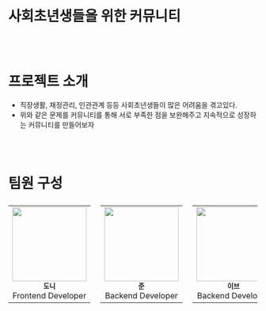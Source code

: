 # 사회초년생들을 위한 커뮤니티

<br />
<br />

# 프로젝트 소개

- 직장생활, 재정관리, 인관관계 등등 사회초년생들이 많은 어려움을 겪고있다.
- 위와 같은 문제를 커뮤니티를 통해 서로 부족한 점을 보완해주고 지속적으로 성장하는 커뮤니티를 만들어보자

<br />
<br />

# 팀원 구성

<table style="display: flex; gap: 20px;">
  <tbody>
    <tr>
      <td align="center">
        <a>
          <img src="./assets/readMe_Donny.jpeg" width="150px" height="150px" alt="" />
          <br />
          <sub><b>도니</b></sub>
          <br />
          <span>Frontend Developer</span>
        </a>
      </td>
    </tr>
  </tbody>
  <tbody>
    <tr>
      <td align="center">
        <a>
          <img src="./assets/readMe_June.png" width="150px" height="150px" alt="" />
          <br />
          <sub><b>준</b></sub>
          <br />
          <span>Backend Developer</span>
        </a>
      </td>
    </tr>
  </tbody>
  <tbody>
    <tr>
      <td align="center">
        <a>
          <img src="./assets/readMe_Yve.png" width="150px" height="150px" alt="" />
          <br />
          <sub><b>이브</b></sub>
          <br />
          <span>Backend Developer</span>
        </a>
      </td>
    </tr>
  </tbody>
  <tbody>
    <tr>
      <td align="center">
        <a>
          <img src="./assets/readMe_Nora.png" width="150px" height="150px" alt="" />
          <br />
          <sub><b>노라</b></sub>
          <br />
          <span>UI/UX Designer</span>
        </a>
      </td>
    </tr>
  </tbody>
  <tbody>
    <tr>
      <td align="center">
        <a>
          <img src="./assets/readMe_Claire.png" width="150px" height="150px" alt="" />
          <br />
          <sub><b>클레어</b></sub>
          <br />
          <span>UI/UX Designer</span>
        </a>
      </td>
    </tr>
  </tbody>
</table>
